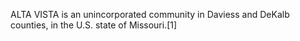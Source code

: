 ALTA VISTA is an unincorporated community in Daviess and DeKalb counties, in the U.S. state of Missouri.[1]
